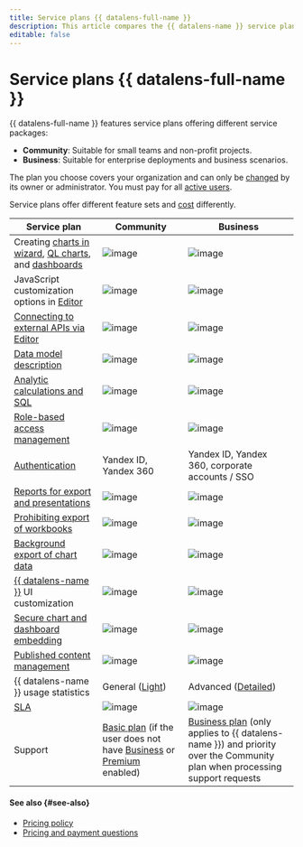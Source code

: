```yaml
---
title: Service plans {{ datalens-full-name }}
description: This article compares the {{ datalens-name }} service plans.
editable: false
---
```


# Service plans {{ datalens-full-name }}

{{ datalens-full-name }} features service plans offering different service packages:

* **Community**: Suitable for small teams and non-profit projects.
* **Business**: Suitable for enterprise deployments and business scenarios.

The plan you choose covers your organization and can only be [changed](../settings/service-plan.md#change-service-plan) by its owner or administrator. You must pay for all [active users](../pricing.md#active-users).

Service plans offer different feature sets and [cost](../pricing.md#prices) differently.

**Service plan**  | **Community** | **Business**
------------------ |---------------|---------------
Creating [charts in wizard](./chart/dataset-based-charts.md), [QL charts](./chart/ql-charts.md), and [dashboards](./dashboard.md) | ![image](../../_assets/common/yes.svg) | ![image](../../_assets/common/yes.svg)   
JavaScript customization options in [Editor](../charts/editor/index.md) | ![image](../../_assets/common/no.svg) | ![image](../../_assets/common/yes.svg)   
[Connecting to external APIs via Editor](../operations/connection/create-api-connector.md) | ![image](../../_assets/common/no.svg) | ![image](../../_assets/common/yes.svg)   
[Data model description](../dataset/data-model.md) | ![image](../../_assets/common/yes.svg) | ![image](../../_assets/common/yes.svg)   
[Analytic calculations and SQL](./calculations/index.md) | ![image](../../_assets/common/yes.svg) | ![image](../../_assets/common/yes.svg)   
[Role-based access management](../security/roles.md) | ![image](../../_assets/common/yes.svg) | ![image](../../_assets/common/yes.svg)   
[Authentication](../security/add-new-user.md) | Yandex ID, Yandex 360 | Yandex ID, Yandex 360, corporate accounts / SSO
[Reports for export and presentations](../reports/index.md) | ![image](../../_assets/common/no.svg) | ![image](../../_assets/common/yes.svg)
[Prohibiting export of workbooks](../workbooks-collections/export-and-import.md) | ![image](../../_assets/common/no.svg) | ![image](../../_assets/common/yes.svg)
[Background export of chart data](../concepts/chart/data-export.md) | ![image](../../_assets/common/no.svg) | ![image](../../_assets/common/yes.svg)
[{{ datalens-name }}](../settings/ui-customization.md) UI customization | ![image](../../_assets/common/no.svg) | ![image](../../_assets/common/yes.svg) 
[Secure chart and dashboard embedding](../security/private-embedded-objects.md) | ![image](../../_assets/common/no.svg) | ![image](../../_assets/common/yes.svg) 
[Published content management](./datalens-public.md#publication-disable) | ![image](../../_assets/common/no.svg) | ![image](../../_assets/common/yes.svg)   
{{ datalens-name }} usage statistics | General ([Light](./datalens-usage-analytics.md#light-dash)) | Advanced ([Detailed](./datalens-usage-analytics.md#detailed-dash)) 
[SLA](https://yandex.com/legal/cloud_sla_datalens) | ![image](../../_assets/common/no.svg) | ![image](../../_assets/common/yes.svg)  
Support | [Basic plan](../../support/pricing.md#base) (if the user does not have [Business](../../support/pricing.md#business) or [Premium](../../support/pricing.md#premium) enabled) | [Business plan](../../support/pricing.md#business) (only applies to {{ datalens-name }}) and priority over the Community plan when processing support requests

#### See also {#see-also}

* [Pricing policy](../pricing.md)
* [Pricing and payment questions](../qa/pricing.md)